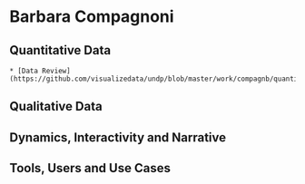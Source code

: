 # Barbara Compagnoni

## Quantitative Data
    * [Data Review] (https://github.com/visualizedata/undp/blob/master/work/compagnb/quantitative.md)

## Qualitative Data

## Dynamics, Interactivity and Narrative

## Tools, Users and Use Cases
